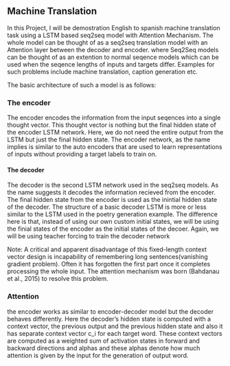 ## Machine Translation

In this Project, I will be demostration English to spanish machine translation task using a LSTM based seq2seq model with Attention Mechanism. The whole model can be thought of as a seq2seq translation model with an Attention layer between the decoder and encoder. where Seq2Seq models can be thought of as an extention to normal seqence models which can be used when the seqence lengths of inputs and targets differ. Examples for such problems include machine translation, caption generation etc.

The basic architecture of such a model is as follows:

### The encoder
The encoder encodes the information from the input seqences into a single thought vector. This thought vector is nothing but the final hidden state of the encoder LSTM network. Here, we do not need the entire output from the LSTM but just the final hidden state. The encoder network, as the name implies is similar to the auto encoders that are used to learn representations of inputs without providing a target labels to train on.

#### The decoder
The decoder is the second LSTM network used in the seq2seq models. As the name suggests it decodes the information recieved from the encoder. The final hidden state from the encoder is used as the inintial hidden state of the decoder. The structure of a basic decoder LSTM is more or less similar to the LSTM used in the poetry generation example. The difference here is that, instead of using our own custom initial states, we will be using the finial states of the encoder as the initial states of the decoer. Again, we will be using teacher forcing to train the decoder network

Note:
A critical and apparent disadvantage of this fixed-length context vector design is incapability of remembering long sentences(vanishing gradient problem). Often it has forgotten the first part once it completes processing the whole input. The attention mechanism was born (Bahdanau et al., 2015) to resolve this problem.


### Attention
 the encoder works as similar to encoder-decoder model but the decoder behaves differently. Here the decoder’s hidden state is computed with a context vector, the previous output and the previous hidden state and also it has separate context vector c_i for each target word. These context vectors are computed as a weighted sum of activation states in forward and backward directions and alphas and these alphas denote how much attention is given by the input for the generation of output word.